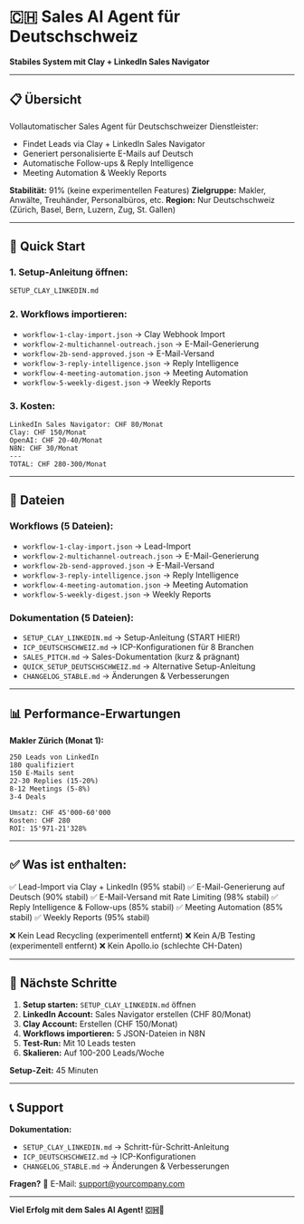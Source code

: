 # 🇨🇭 Sales AI Agent für Deutschschweiz

**Stabiles System mit Clay + LinkedIn Sales Navigator**

---

## 📋 Übersicht

Vollautomatischer Sales Agent für Deutschschweizer Dienstleister:
- Findet Leads via Clay + LinkedIn Sales Navigator
- Generiert personalisierte E-Mails auf Deutsch
- Automatische Follow-ups & Reply Intelligence
- Meeting Automation & Weekly Reports

**Stabilität:** 91% (keine experimentellen Features)
**Zielgruppe:** Makler, Anwälte, Treuhänder, Personalbüros, etc.
**Region:** Nur Deutschschweiz (Zürich, Basel, Bern, Luzern, Zug, St. Gallen)

---

## 🚀 Quick Start

### **1. Setup-Anleitung öffnen:**
```bash
SETUP_CLAY_LINKEDIN.md
```

### **2. Workflows importieren:**
- `workflow-1-clay-import.json` → Clay Webhook Import
- `workflow-2-multichannel-outreach.json` → E-Mail-Generierung
- `workflow-2b-send-approved.json` → E-Mail-Versand
- `workflow-3-reply-intelligence.json` → Reply Intelligence
- `workflow-4-meeting-automation.json` → Meeting Automation
- `workflow-5-weekly-digest.json` → Weekly Reports

### **3. Kosten:**
```
LinkedIn Sales Navigator: CHF 80/Monat
Clay: CHF 150/Monat
OpenAI: CHF 20-40/Monat
N8N: CHF 30/Monat
---
TOTAL: CHF 280-300/Monat
```

---

## 📁 Dateien

### **Workflows (5 Dateien):**
- `workflow-1-clay-import.json` → Lead-Import
- `workflow-2-multichannel-outreach.json` → E-Mail-Generierung
- `workflow-2b-send-approved.json` → E-Mail-Versand
- `workflow-3-reply-intelligence.json` → Reply Intelligence
- `workflow-4-meeting-automation.json` → Meeting Automation
- `workflow-5-weekly-digest.json` → Weekly Reports

### **Dokumentation (5 Dateien):**
- `SETUP_CLAY_LINKEDIN.md` → Setup-Anleitung (START HIER!)
- `ICP_DEUTSCHSCHWEIZ.md` → ICP-Konfigurationen für 8 Branchen
- `SALES_PITCH.md` → Sales-Dokumentation (kurz & prägnant)
- `QUICK_SETUP_DEUTSCHSCHWEIZ.md` → Alternative Setup-Anleitung
- `CHANGELOG_STABLE.md` → Änderungen & Verbesserungen

---

## 📊 Performance-Erwartungen

**Makler Zürich (Monat 1):**
```
250 Leads von LinkedIn
180 qualifiziert
150 E-Mails sent
22-30 Replies (15-20%)
8-12 Meetings (5-8%)
3-4 Deals

Umsatz: CHF 45'000-60'000
Kosten: CHF 280
ROI: 15'971-21'328%
```

---

## ✅ Was ist enthalten:

✅ Lead-Import via Clay + LinkedIn (95% stabil)
✅ E-Mail-Generierung auf Deutsch (90% stabil)
✅ E-Mail-Versand mit Rate Limiting (98% stabil)
✅ Reply Intelligence & Follow-ups (85% stabil)
✅ Meeting Automation (85% stabil)
✅ Weekly Reports (95% stabil)

❌ Kein Lead Recycling (experimentell entfernt)
❌ Kein A/B Testing (experimentell entfernt)
❌ Kein Apollo.io (schlechte CH-Daten)

---

## 🎯 Nächste Schritte

1. **Setup starten:** `SETUP_CLAY_LINKEDIN.md` öffnen
2. **LinkedIn Account:** Sales Navigator erstellen (CHF 80/Monat)
3. **Clay Account:** Erstellen (CHF 150/Monat)
4. **Workflows importieren:** 5 JSON-Dateien in N8N
5. **Test-Run:** Mit 10 Leads testen
6. **Skalieren:** Auf 100-200 Leads/Woche

**Setup-Zeit:** 45 Minuten

---

## 📞 Support

**Dokumentation:**
- `SETUP_CLAY_LINKEDIN.md` → Schritt-für-Schritt-Anleitung
- `ICP_DEUTSCHSCHWEIZ.md` → ICP-Konfigurationen
- `CHANGELOG_STABLE.md` → Änderungen & Verbesserungen

**Fragen?**
📧 E-Mail: support@yourcompany.com

---

**Viel Erfolg mit dem Sales AI Agent! 🇨🇭🚀**

